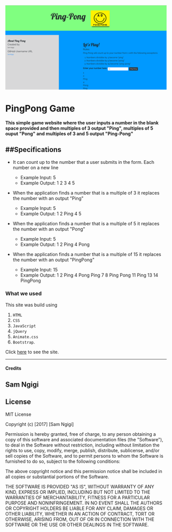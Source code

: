![PingPong](images/ping.png)


PingPong Game
=======================


**This simple game website where the user inputs a number in the blank space provided and then multiples of 3 output "Ping", multiples of 5 ouput "Pong" and multiples of 3 and 5 output "Ping-Pong"**


##Specifications
-----------------
- It can count up to the number that a user submits in the form. Each number on a new line
  * Example Input: 5
  * Example Output: 1 2 3 4 5


- When the application finds a number that is a multiple of 3 it replaces the number with an output "Ping"
  * Example Input: 5
  * Example Output: 1 2 Ping 4 5


- When the application finds a number that is a multiple of 5 it replaces the number with an output "Pong"
  * Example Input: 5
  * Example Output: 1 2 Ping 4 Pong

- When the application finds a number that is a multiple of 15 it replaces the number with an output "PingPong"
  * Example Input: 15
  * Example Output: 1 2 Ping 4 Pong Ping 7 8 Ping Pong 11 Ping 13 14 PingPong


### What we used
This site was build using  
1. `HTML`
2. `CSS`
3. `JavaScript`
4. `jQuery`
5. `Animate.css`
6. `Bootstrap`.

Click [here](https://samngigi.github.io/Ping-Pong/) to see the site.

------------

#### Credits

Sam Ngigi
------------

License
-------

MIT License

Copyright (c) [2017] [Sam Ngigi]

Permission is hereby granted, free of charge, to any person obtaining a copy
of this software and associated documentation files (the "Software"), to deal
in the Software without restriction, including without limitation the rights
to use, copy, modify, merge, publish, distribute, sublicense, and/or sell
copies of the Software, and to permit persons to whom the Software is
furnished to do so, subject to the following conditions:

The above copyright notice and this permission notice shall be included in all
copies or substantial portions of the Software.

THE SOFTWARE IS PROVIDED "AS IS", WITHOUT WARRANTY OF ANY KIND, EXPRESS OR
IMPLIED, INCLUDING BUT NOT LIMITED TO THE WARRANTIES OF MERCHANTABILITY,
FITNESS FOR A PARTICULAR PURPOSE AND NONINFRINGEMENT. IN NO EVENT SHALL THE
AUTHORS OR COPYRIGHT HOLDERS BE LIABLE FOR ANY CLAIM, DAMAGES OR OTHER
LIABILITY, WHETHER IN AN ACTION OF CONTRACT, TORT OR OTHERWISE, ARISING FROM,
OUT OF OR IN CONNECTION WITH THE SOFTWARE OR THE USE OR OTHER DEALINGS IN THE
SOFTWARE.
